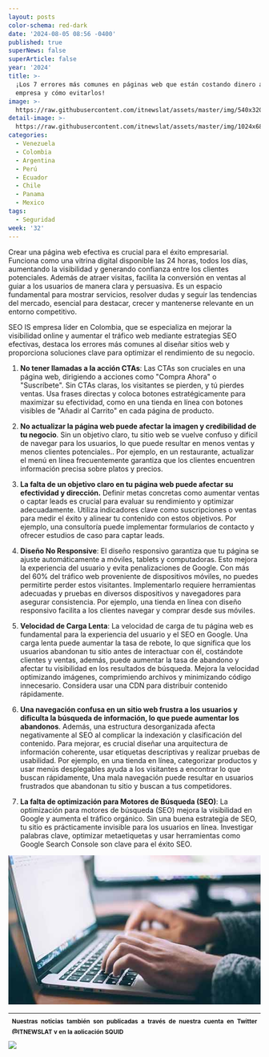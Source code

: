 ```yaml
---
layout: posts
color-schema: red-dark
date: '2024-08-05 08:56 -0400'
published: true
superNews: false
superArticle: false
year: '2024'
title: >-
  ¡Los 7 errores más comunes en páginas web que están costando dinero a tu
  empresa y cómo evitarlos! 
image: >-
  https://raw.githubusercontent.com/itnewslat/assets/master/img/540x320/Teclado-Manos-p.jpg
detail-image: >-
  https://raw.githubusercontent.com/itnewslat/assets/master/img/1024x680/Teclado-Manos-g.jpg
categories:
  - Venezuela
  - Colombia
  - Argentina
  - Perú
  - Ecuador
  - Chile
  - Panama
  - Mexico
tags:
  - Seguridad
week: '32'
---
```

Crear una página web efectiva es crucial para el éxito empresarial. Funciona como una vitrina digital disponible las 24 horas, todos los días, aumentando la visibilidad y generando confianza entre los clientes potenciales. Además de atraer visitas, facilita la conversión en ventas al guiar a los usuarios de manera clara y persuasiva. Es un espacio fundamental para mostrar servicios, resolver dudas y seguir las tendencias del mercado, esencial para destacar, crecer y mantenerse relevante en un entorno competitivo.

SEO IS empresa líder en Colombia, que se especializa en mejorar la visibilidad online y aumentar el tráfico web mediante estrategias SEO efectivas, destaca los errores más comunes al diseñar sitios web y proporciona soluciones clave para optimizar el rendimiento de su negocio.

1.	**No tener llamadas a la acción CTAs**: Las CTAs son cruciales en una página web, dirigiendo a acciones como "Compra Ahora" o "Suscríbete". Sin CTAs claras, los visitantes se pierden, y tú pierdes ventas. Usa frases directas y coloca botones estratégicamente para maximizar su efectividad, como en una tienda en línea con botones visibles de "Añadir al Carrito" en cada página de producto.

2.	**No actualizar la página web puede afectar la imagen y credibilidad de tu negocio**. Sin un objetivo claro, tu sitio web se vuelve confuso y difícil de navegar para los usuarios, lo que puede resultar en menos ventas y menos clientes potenciales.. Por ejemplo, en un restaurante, actualizar el menú en línea frecuentemente garantiza que los clientes encuentren información precisa sobre platos y precios.

3.	**La falta de un objetivo claro en tu página web puede afectar su efectividad y dirección.** Definir metas concretas como aumentar ventas o captar leads es crucial para evaluar su rendimiento y optimizar adecuadamente. Utiliza indicadores clave como suscripciones o ventas para medir el éxito y alinear tu contenido con estos objetivos. Por ejemplo, una consultoría puede implementar formularios de contacto y ofrecer estudios de caso para captar leads.

4.	**Diseño No Responsive**: El diseño responsivo garantiza que tu página se ajuste automáticamente a móviles, tablets y computadoras. Esto mejora la experiencia del usuario y evita penalizaciones de Google. Con más del 60% del tráfico web proveniente de dispositivos móviles, no puedes permitirte perder estos visitantes. Implementarlo requiere herramientas adecuadas y pruebas en diversos dispositivos y navegadores para asegurar consistencia. Por ejemplo, una tienda en línea con diseño responsivo facilita a los clientes navegar y comprar desde sus móviles.

5.	**Velocidad de Carga Lenta**: La velocidad de carga de tu página web es fundamental para la experiencia del usuario y el SEO en Google. Una carga lenta puede aumentar la tasa de rebote, lo que significa que los usuarios abandonan tu sitio antes de interactuar con él, costándote clientes y ventas, además, puede aumentar la tasa de abandono y afectar tu visibilidad en los resultados de búsqueda. Mejora la velocidad optimizando imágenes, comprimiendo archivos y minimizando código innecesario. Considera usar una CDN para distribuir contenido rápidamente. 

6.	**Una navegación confusa en un sitio web frustra a los usuarios y dificulta la búsqueda de información, lo que puede aumentar los abandonos**. Además, una estructura desorganizada afecta negativamente al SEO al complicar la indexación y clasificación del contenido. Para mejorar, es crucial diseñar una arquitectura de información coherente, usar etiquetas descriptivas y realizar pruebas de usabilidad. Por ejemplo, en una tienda en línea, categorizar productos y usar menús desplegables ayuda a los visitantes a encontrar lo que buscan rápidamente, Una mala navegación puede resultar en usuarios frustrados que abandonan tu sitio y buscan a tus competidores.

7.	**La falta de optimización para Motores de Búsqueda (SEO)**: La optimización para motores de búsqueda (SEO) mejora la visibilidad en Google y aumenta el tráfico orgánico. Sin una buena estrategia de SEO, tu sitio es prácticamente invisible para los usuarios en línea. Investigar palabras clave, optimizar metaetiquetas y usar herramientas como Google Search Console son clave para el éxito SEO.

![](https://raw.githubusercontent.com/itnewslat/assets/master/img/540x320/Teclado-Manos-p.jpg)

<table style="height: 42px;" width="569">
<tbody>
<tr>
<td style="text-align: justify;"><sub><strong>Nuestras noticias también son publicadas a través de nuestra cuenta en Twitter <a href="https://twitter.com/itnewslat?lang=es">@ITNEWSLAT</a> y en la aplicación <a href="https://squidapp.co/en/">SQUID</a></strong></sub></td>
</tr>
</tbody>
</table>

<img src="https://tracker.metricool.com/c3po.jpg?hash=56f88a41e39ab42c063cc51676587a04"/>